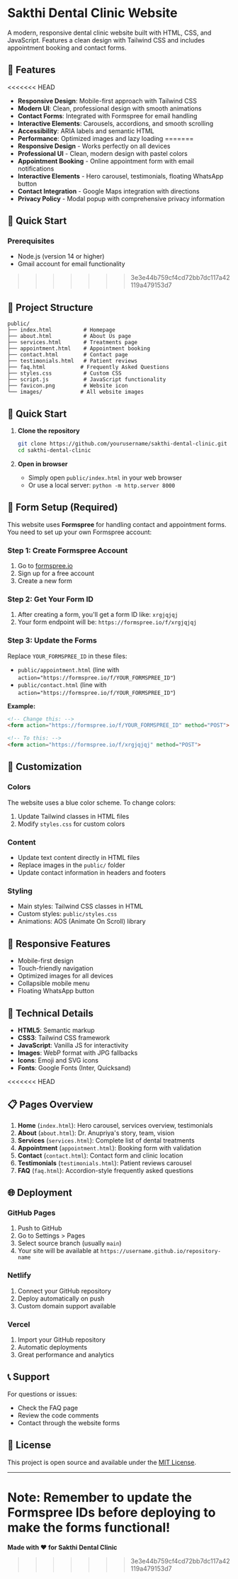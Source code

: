 # Sakthi Dental Clinic Website

A modern, responsive dental clinic website built with HTML, CSS, and JavaScript. Features a clean design with Tailwind CSS and includes appointment booking and contact forms.

## 🌟 Features

<<<<<<< HEAD
- **Responsive Design**: Mobile-first approach with Tailwind CSS
- **Modern UI**: Clean, professional design with smooth animations
- **Contact Forms**: Integrated with Formspree for email handling
- **Interactive Elements**: Carousels, accordions, and smooth scrolling
- **Accessibility**: ARIA labels and semantic HTML
- **Performance**: Optimized images and lazy loading
=======
- **Responsive Design** - Works perfectly on all devices
- **Professional UI** - Clean, modern design with pastel colors
- **Appointment Booking** - Online appointment form with email notifications
- **Interactive Elements** - Hero carousel, testimonials, floating WhatsApp button
- **Contact Integration** - Google Maps integration with directions
- **Privacy Policy** - Modal popup with comprehensive privacy information

## 🚀 Quick Start

### Prerequisites
- Node.js (version 14 or higher)
- Gmail account for email functionality

>>>>>>> 3e3e44b759cf4cd72bb7dc117a42119a479153d7

## 📁 Project Structure

```
public/
├── index.html          # Homepage
├── about.html          # About Us page
├── services.html       # Treatments page
├── appointment.html    # Appointment booking
├── contact.html        # Contact page
├── testimonials.html   # Patient reviews
├── faq.html           # Frequently Asked Questions
├── styles.css          # Custom CSS
├── script.js           # JavaScript functionality
├── favicon.png         # Website icon
└── images/            # All website images
```

## 🚀 Quick Start

1. **Clone the repository**
   ```bash
   git clone https://github.com/yourusername/sakthi-dental-clinic.git
   cd sakthi-dental-clinic
   ```

2. **Open in browser**
   - Simply open `public/index.html` in your web browser
   - Or use a local server: `python -m http.server 8000`

## 📧 Form Setup (Required)

This website uses **Formspree** for handling contact and appointment forms. You need to set up your own Formspree account:

### Step 1: Create Formspree Account
1. Go to [formspree.io](https://formspree.io)
2. Sign up for a free account
3. Create a new form

### Step 2: Get Your Form ID
1. After creating a form, you'll get a form ID like: `xrgjqjqj`
2. Your form endpoint will be: `https://formspree.io/f/xrgjqjqj`

### Step 3: Update the Forms
Replace `YOUR_FORMSPREE_ID` in these files:
- `public/appointment.html` (line with `action="https://formspree.io/f/YOUR_FORMSPREE_ID"`)
- `public/contact.html` (line with `action="https://formspree.io/f/YOUR_FORMSPREE_ID"`)

**Example:**
```html
<!-- Change this: -->
<form action="https://formspree.io/f/YOUR_FORMSPREE_ID" method="POST">

<!-- To this: -->
<form action="https://formspree.io/f/xrgjqjqj" method="POST">
```

## 🎨 Customization

### Colors
The website uses a blue color scheme. To change colors:
1. Update Tailwind classes in HTML files
2. Modify `styles.css` for custom colors

### Content
- Update text content directly in HTML files
- Replace images in the `public/` folder
- Update contact information in headers and footers

### Styling
- Main styles: Tailwind CSS classes in HTML
- Custom styles: `public/styles.css`
- Animations: AOS (Animate On Scroll) library

## 📱 Responsive Features

- Mobile-first design
- Touch-friendly navigation
- Optimized images for all devices
- Collapsible mobile menu
- Floating WhatsApp button

## 🔧 Technical Details

- **HTML5**: Semantic markup
- **CSS3**: Tailwind CSS framework
- **JavaScript**: Vanilla JS for interactivity
- **Images**: WebP format with JPG fallbacks
- **Icons**: Emoji and SVG icons
- **Fonts**: Google Fonts (Inter, Quicksand)

<<<<<<< HEAD
## 📋 Pages Overview

1. **Home** (`index.html`): Hero carousel, services overview, testimonials
2. **About** (`about.html`): Dr. Anupriya's story, team, vision
3. **Services** (`services.html`): Complete list of dental treatments
4. **Appointment** (`appointment.html`): Booking form with validation
5. **Contact** (`contact.html`): Contact form and clinic location
6. **Testimonials** (`testimonials.html`): Patient reviews carousel
7. **FAQ** (`faq.html`): Accordion-style frequently asked questions

## 🌐 Deployment

### GitHub Pages
1. Push to GitHub
2. Go to Settings > Pages
3. Select source branch (usually `main`)
4. Your site will be available at `https://username.github.io/repository-name`

### Netlify
1. Connect your GitHub repository
2. Deploy automatically on push
3. Custom domain support available

### Vercel
1. Import your GitHub repository
2. Automatic deployments
3. Great performance and analytics

## 📞 Support

For questions or issues:
- Check the FAQ page
- Review the code comments
- Contact through the website forms

## 📄 License

This project is open source and available under the [MIT License](LICENSE).

---

**Note**: Remember to update the Formspree IDs before deploying to make the forms functional! 
=======
**Made with ❤️ for Sakthi Dental Clinic** 
>>>>>>> 3e3e44b759cf4cd72bb7dc117a42119a479153d7
